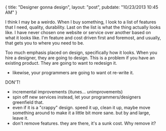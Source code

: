 {
   title: "Designer gonna design",
   layout: "post",
   pubdate: "10/23/2013 10:45 AM"
}

I think I may be a weirdo.  When I buy something, I look to a list of features that I need, quality, durability.  Last on the list is what the thing actually looks like.  I have never chosen one website or service over another based on what it looks like.  I'm feature and cost driven first and foremost, and usually, that gets you to where you need to be.

Too much emphasis placed on design, specifically how it looks.
When you hire a designer, they are going to design.
This is a problem if you have an existing product. They are going to want to redesign it.
   - likewise, your programmers are going to want ot re-write it.
   
DON'T!
  - incremental improvements (itunes... unimprovements)
  - spin off new services instead, let your programmers/designers greenfield that.
  - even if it is a "crappy" design. speed it up, clean it up, maybe move something around to make it a little bit more sane. but by and large, leave it.
  - don't remove features.  they are there, it's a sunk cost. Why remove it?

  
